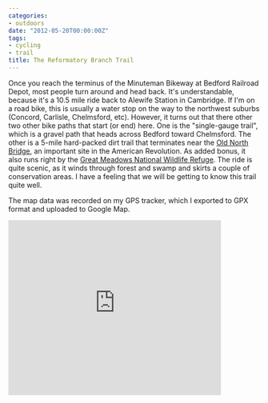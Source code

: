 ```yaml
---
categories:
- outdoors
date: "2012-05-20T00:00:00Z"
tags:
- cycling
- trail
title: The Reformatory Branch Trail
---
```

Once you reach the terminus of the Minuteman Bikeway at Bedford Railroad Depot, most people turn around and head back.  It's understandable, because it's a 10.5 mile ride back to Alewife Station in Cambridge.  If I'm on a road bike, this is usually a water stop on the way to the northwest suburbs (Concord, Carlisle, Chelmsford, etc).  However, it turns out that there other two other bike paths that start (or end) here.  One is the "single-gauge trail", which is a gravel path that heads across Bedford toward Chelmsford.  The other is a 5-mile hard-packed dirt trail that terminates near the [Old North Bridge](http://en.wikipedia.org/wiki/Old_North_Bridge), an important site in the American Revolution.  As added bonus, it also runs right by the [Great Meadows National Wildlife Refuge](/blog/2011/06/great-meadows-national-wildlife-refuge "Great Meadows National Wildlife Refuge").  The ride is quite scenic, as it winds through forest and swamp and skirts a couple of conservation areas. I have a feeling that we will be getting to know this trail quite well.

The map data was recorded on my GPS tracker, which I exported to GPX format and uploaded to Google Map.

<iframe width="425" height="350" frameborder="0" scrolling="no" marginheight="0" marginwidth="0" src="http://maps.google.com/maps/ms?t=h&amp;msa=0&amp;msid=214490968088440958659.0004c07c60940a154b825&amp;source=embed&amp;ie=UTF8&amp;ll=42.480422,-71.269512&amp;spn=0.028612,0.054288&amp;output=embed"></iframe>